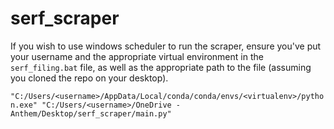 # serf_scraper


If you wish to use windows scheduler to run the scraper, ensure you've put your username and the appropriate virtual environment in the
`serf_filing.bat` file, as well as the appropriate path to the file (assuming you cloned the repo on your desktop).

`"C:/Users/<username>/AppData/Local/conda/conda/envs/<virtualenv>/python.exe" "C:/Users/<username>/OneDrive - Anthem/Desktop/serf_scraper/main.py"`
